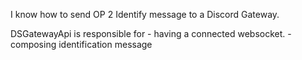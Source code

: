 I know how to send OP 2 Identify message to a Discord Gateway.

DSGatewayApi is responsible for 
	- having a connected websocket. 
	- composing identification message